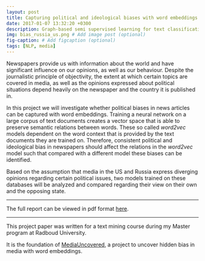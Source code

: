 ```yaml
---
layout: post
title: Capturing political and ideological biases with word embeddings
date: 2017-01-07 13:32:20 +0300
description: Graph-based semi supervised learning for text classification
img: bias_russia_us.png # Add image post (optional)
fig-caption: # Add figcaption (optional)
tags: [NLP, media]
---
```




Newspapers provide us with information about the world and have significant influence on our opinions, as well as our behaviour. Despite the journalistic principle of objectivity, the extent at which certain topics are covered in media, as well as the opinions expressed about political situations depend heavily on the newspaper and the country it is published in.

In this project we will investigate whether political biases in news articles can be captured with word embeddings. Training a neural network on a large corpus of text documents creates a vector space that is able to preserve semantic relations between words. These so called *word2vec* models dependent on the word context that is provided by the text documents they are trained on. Therefore, consistent political and ideological bias in newspapers should affect the relations in the *word2vec* model such that compared with a different model these biases can be identified.

Based on the assumption that media in the US and Russia express diverging opinions regarding certain political issues, two models trained on these databases will be analyzed and compared regarding their view on their own and the opposing state.



______

The full report can be viewed in pdf format [here](https://github.com/Tilana/tilana.github.io/blob/master/assets/pdf/PoliticalBiasesWord2Vec.pdf).

______





This project paper was written for a text mining course during my Master program at Radboud University.

It is the foundation of [MediaUncovered](https://github.com/MediaUncovered), a project to uncover hidden bias in media with word embeddings. 
